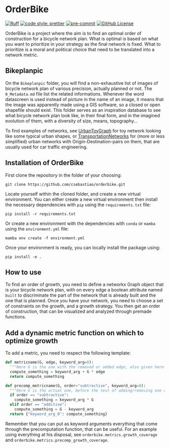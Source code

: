 # OrderBike

[![Ruff](https://img.shields.io/endpoint?url=https://raw.githubusercontent.com/astral-sh/ruff/main/assets/badge/v2.json)](https://github.com/astral-sh/ruff)
[![code style: prettier](https://img.shields.io/badge/code_style-prettier-ff69b4.svg?style=flat-square)](https://github.com/prettier/prettier)
[![pre-commit](https://img.shields.io/badge/pre--commit-enabled-brightgreen?logo=pre-commit&logoColor=white)](https://github.com/pre-commit/pre-commit)
[![GitHub License](https://img.shields.io/github/license/csebastiao/orderbike)](https://github.com/csebastiao/orderbike/blob/main/LICENSE)

OrderBike is a project where the aim is to find an optimal order of construction for a bicycle network plan. What is optimal is based on what you want to prioritize in your strategy as the final network is fixed. What to prioritize is a moral and political choice that need to be translated into a network metric.

## Bikeplanpic

On the `Bikeplanpic` folder, you will find a non-exhaustive list of images of bicycle network plan of various precision, actually planned or not. The `0_Metadata.md` file list the related informations. Whenever the word datascreen is used instead of picture in the name of an image, it means that the image was apparently made using a GIS software, so a closed or open shapefile should exist.
This folder serves as an inspiration database to see what bicycle network plan look like, in their final form, and in the imagined evolution of them, with a diversity of size, means, topography...

To find examples of networks, see [UrbanToyGraph](https://github.com/csebastiao/UrbanToyGraph) for toy network looking like some typical urban shapes, or [TransportationNetworks](https://github.com/bstabler/TransportationNetworks) for (more or less simplified) urban networks with Origin-Destination-pairs on them, that are usually used for car traffic engineering.

## Installation of OrderBike

First clone the repository in the folder of your choosing:

```
git clone https://github.com/csebastiao/orderbike.git
```

Locate yourself within the cloned folder, and create a new virtual environment. You can either create a new virtual environment then install the necessary dependencies with `pip` using the `requirements.txt` file:

```
pip install -r requirements.txt
```

Or create a new environment with the dependencies with `conda` or `mamba` using the `environment.yml` file:

```
mamba env create -f environment.yml
```

Once your environment is ready, you can locally install the package using:

```
pip install -e .
```

## How to use

To find an order of growth, you need to define a networkx Graph object that is your bicycle network plan, with on every edge a boolean attribute named `built` to discriminate the part of the network that is already built and the one that is planned. Once you have your network, you need to choose a set of constraints on the growth, and a growth strategy. You then get an order of construction, that can be visualized and analyzed through premade functions.


## Add a dynamic metric function on which to optimize growth
To add a metric, you need to respect the following template:

```python
def metricname(G, edge, keyword_arg=0):
  """Here G is the one with the removed or added edge, also given here as edge. The kwargs come from the results of the precomp_metricname."""
  compute_something = keyword_arg + G * edge
  return compute_something

def precomp_metricname(G, order="subtractive", keyword_arg=0):
  """Here G is the actual one, before the test of adding/removing one depending on the order of the greedy optimization, also given here as order. The kwargs given in the order_growth function will go here."""
  if order == "subtractive":
    compute_something = keyword_arg * G
  elif order == "additive":
    compute_something = G - keyword_arg
  return {"keyword_arg_0": compute_something}
```

Remember that you can put as keyword arguments everything that come through the precomputation function, that can be useful. For an example using everything at his disposal, see `orderbike.metrics.growth_coverage` and `orderbike.metrics.precomp_growth_coverage`.
